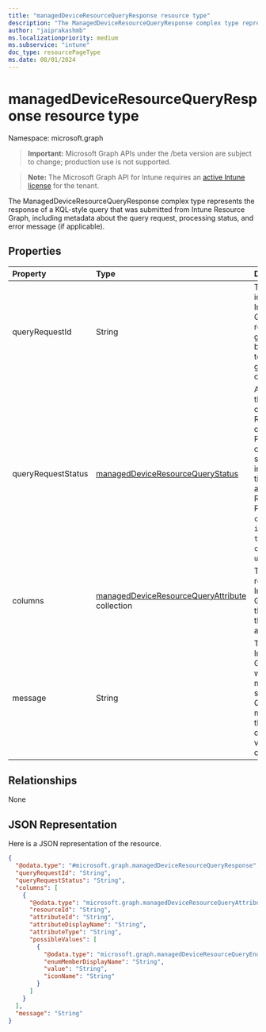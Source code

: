 ```yaml
---
title: "managedDeviceResourceQueryResponse resource type"
description: "The ManagedDeviceResourceQueryResponse complex type represents the response of a KQL-style query that was submitted from Intune Resource Graph, including metadata about the query request, processing status, and error message (if applicable)."
author: "jaiprakashmb"
ms.localizationpriority: medium
ms.subservice: "intune"
doc_type: resourcePageType
ms.date: 08/01/2024
---
```


# managedDeviceResourceQueryResponse resource type

Namespace: microsoft.graph

> **Important:** Microsoft Graph APIs under the /beta version are subject to change; production use is not supported.

> **Note:** The Microsoft Graph API for Intune requires an [active Intune license](https://go.microsoft.com/fwlink/?linkid=839381) for the tenant.

The ManagedDeviceResourceQueryResponse complex type represents the response of a KQL-style query that was submitted from Intune Resource Graph, including metadata about the query request, processing status, and error message (if applicable).

## Properties
|Property|Type|Description|
|:---|:---|:---|
|queryRequestId|String|The unique identifier of an Intune Resource Graph query request, which is generated by the backend and used to check status and get results. Read-only.|
|queryRequestStatus|[managedDeviceResourceQueryStatus](../resources/intune-multidevicepivotservice-manageddeviceresourcequerystatus.md)|An enum indicating the current status of an Intune Resource Graph query request. Possible values are: created (default), submitted, inProgress, timedOut, failed, and completed. Read-only. Possible values are: `created`, `submitted`, `inProgress`, `timedOut`, `failed`, `completed`, `unknownFutureValue`.|
|columns|[managedDeviceResourceQueryAttribute](../resources/intune-multidevicepivotservice-manageddeviceresourcequeryattribute.md) collection|The columns in the result table of an Intune Resource Graph, including the KQL-version of the column's name and column type.|
|message|String|The message of an Intune Resource Graph request, which provides more details on the status. For example, Query is malformed. when the query text doesn't pass validations. Read-only.|

## Relationships
None

## JSON Representation
Here is a JSON representation of the resource.
<!-- {
  "blockType": "resource",
  "@odata.type": "microsoft.graph.managedDeviceResourceQueryResponse"
}
-->
``` json
{
  "@odata.type": "#microsoft.graph.managedDeviceResourceQueryResponse",
  "queryRequestId": "String",
  "queryRequestStatus": "String",
  "columns": [
    {
      "@odata.type": "microsoft.graph.managedDeviceResourceQueryAttribute",
      "resourceId": "String",
      "attributeId": "String",
      "attributeDisplayName": "String",
      "attributeType": "String",
      "possibleValues": [
        {
          "@odata.type": "microsoft.graph.managedDeviceResourceQueryEnumMember",
          "enumMemberDisplayName": "String",
          "value": "String",
          "iconName": "String"
        }
      ]
    }
  ],
  "message": "String"
}
```
